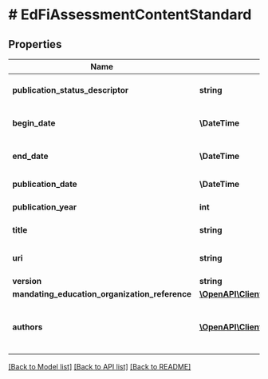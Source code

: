 # # EdFiAssessmentContentStandard

## Properties

Name | Type | Description | Notes
------------ | ------------- | ------------- | -------------
**publication_status_descriptor** | **string** | The publication status of the document (i.e., Adopted, Draft, Published, Deprecated, Unknown). | [optional]
**begin_date** | **\DateTime** | The beginning of the period during which this learning standard document is intended for use. | [optional]
**end_date** | **\DateTime** | The end of the period during which this learning standard document is intended for use. | [optional]
**publication_date** | **\DateTime** | The date on which this content was first published. | [optional]
**publication_year** | **int** | The year at which this content was first published. | [optional]
**title** | **string** | The name of the content standard, for example Common Core. |
**uri** | **string** | An unambiguous reference to the standards using a network-resolvable URI. | [optional]
**version** | **string** | The version identifier for the content. | [optional]
**mandating_education_organization_reference** | [**\OpenAPI\Client\Model\EdFiEducationOrganizationReference**](EdFiEducationOrganizationReference.md) |  | [optional]
**authors** | [**\OpenAPI\Client\Model\EdFiAssessmentContentStandardAuthor[]**](EdFiAssessmentContentStandardAuthor.md) | An unordered collection of assessmentContentStandardAuthors. The person or organization chiefly responsible for the intellectual content of the standard. | [optional]

[[Back to Model list]](../../README.md#models) [[Back to API list]](../../README.md#endpoints) [[Back to README]](../../README.md)
